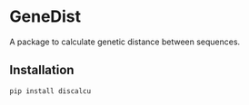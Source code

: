 # GeneDist

A package to calculate genetic distance between sequences.

## Installation

```sh
pip install discalcu